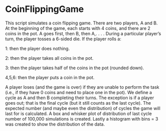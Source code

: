# CoinFlippingGame
This script simulates a coin flipping game. There are two players, A and B. At the beginning
of the game, each starts with 4 coins, and there are 2 coins in the pot. A goes first,
then B, then A,. . . . During a particular player’s turn, the player tosses a 6-sided
die. If the player rolls a:

1: then the player does nothing.

2: then the player takes all coins in the pot.

3: then the player takes half of the coins in the pot (rounded down).

4,5,6: then the player puts a coin in the pot.

A player loses (and the game is over) if they are unable to perform the task (i.e.,
if they have 0 coins and need to place one in the pot). We define a cycle as A and
then B completing their turns. The exception is if a player goes out; that is the
final cycle (but it still counts as the last cycle). The expected number (and maybe 
even the distribution) of cycles the game will last for is calculated. A box and whisker
plot of distribution of last cycle number of 100,000 simulations is created. Lastly a
histogram with bins = 3 was created to show the distribution of the data. 
